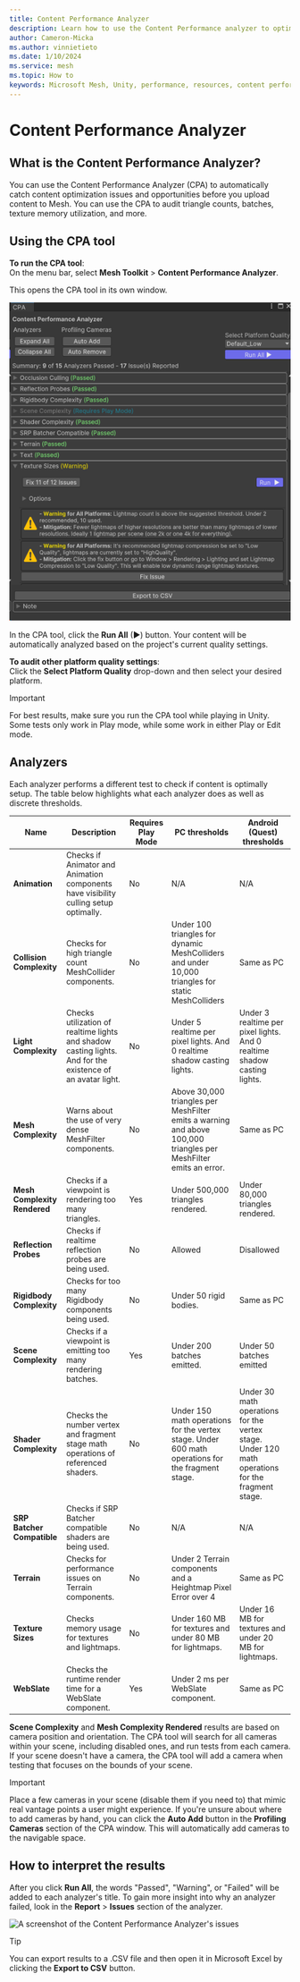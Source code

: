 ```yaml
---
title: Content Performance Analyzer
description: Learn how to use the Content Performance analyzer to optimize your Mesh experience.
author: Cameron-Micka
ms.author: vinnietieto
ms.date: 1/10/2024
ms.service: mesh
ms.topic: How to
keywords: Microsoft Mesh, Unity, performance, resources, content performance analyzer, optimizing, optimization, frames per second, FPS
---
```


# Content Performance Analyzer

## What is the Content Performance Analyzer?

You can use the Content Performance Analyzer (CPA) to automatically catch content optimization issues and opportunities before you upload content to Mesh. You can use the CPA to audit triangle counts, batches, texture memory utilization, and more.

## Using the CPA tool

**To run the CPA tool**:  
On the menu bar, select **Mesh Toolkit** > **Content Performance Analyzer**.

This opens the CPA tool in its own window.

![A screenshot of the Content Performance Analyzer window](../../media/debug-and-optimize/003-cpa-analyzer-with-background.png)

In the CPA tool, click the **Run All** (▶) button. Your content will be automatically analyzed based on the project's current quality settings. 

**To audit other platform quality settings**:  
Click the **Select Platform Quality** drop-down and then select your desired platform.

> [!IMPORTANT]
> For best results, make sure you run the CPA tool while playing in Unity. Some tests only work in Play mode, while some work in either Play or Edit mode.

## Analyzers

Each analyzer performs a different test to check if content is optimally setup. The table below highlights what each analyzer does as well as discrete thresholds.

| Name | Description | Requires Play Mode | PC thresholds | Android (Quest) thresholds |
| -------- | ------- | ------- | ------- | ------- |
| **Animation** | Checks if Animator and Animation components have visibility culling setup optimally. | No | N/A | N/A |
| **Collision Complexity** | Checks for high triangle count MeshCollider components. | No | Under 100 triangles for dynamic MeshColliders and under 10,000 triangles for static MeshColliders | Same as PC |
| **Light Complexity** | Checks utilization of realtime lights and shadow casting lights. And for the existence of an avatar light. | No | Under 5 realtime per pixel lights. And 0 realtime shadow casting lights. | Under 3 realtime per pixel lights. And 0 realtime shadow casting lights. |
| **Mesh Complexity** | Warns about the use of very dense MeshFilter components. | No | Above 30,000 triangles per MeshFilter emits a warning and above 100,000 triangles per MeshFilter emits an error. | Same as PC |
| **Mesh Complexity Rendered** | Checks if a viewpoint is rendering too many triangles. | Yes | Under 500,000 triangles rendered. | Under 80,000 triangles rendered. |
| **Reflection Probes** | Checks if realtime reflection probes are being used. | No | Allowed | Disallowed |
| **Rigidbody Complexity** | Checks for too many Rigidbody components being used. | No | Under 50 rigid bodies. | Same as PC |
| **Scene Complexity** | Checks if a viewpoint is emitting too many rendering batches. | Yes | Under 200 batches emitted. | Under 50 batches emitted |
| **Shader Complexity** | Checks the number vertex and fragment stage math operations of referenced shaders. | No | Under 150 math operations for the vertex stage. Under 600 math operations for the fragment stage. | Under 30 math operations for the vertex stage. Under 120 math operations for the fragment stage. |
| **SRP Batcher Compatible** | Checks if SRP Batcher compatible shaders are being used. | No | N/A | N/A |
| **Terrain** | Checks for performance issues on Terrain components. | No | Under 2 Terrain components and a Heightmap Pixel Error over 4 | Same as PC |
| **Texture Sizes** | Checks memory usage for textures and lightmaps. | No | Under 160 MB for textures and under 80 MB for lightmaps. | Under 16 MB for textures and under 20 MB for lightmaps. |
| **WebSlate** | Checks the runtime render time for a WebSlate component. | Yes | Under 2 ms per WebSlate component. | Same as PC |

**Scene Complexity** and **Mesh Complexity Rendered** results are based on camera position and orientation. The CPA tool will search for all cameras within your scene, including disabled ones, and run tests from each camera. If your scene doesn't have a camera, the CPA tool will add a camera when testing that focuses on the bounds of your scene.

> [!IMPORTANT]
> Place a few cameras in your scene (disable them if you need to) that mimic real vantage points a user might experience. If you're unsure about where to add cameras by hand, you can click the **Auto Add** button in the **Profiling Cameras** section of the CPA window. This will automatically add cameras to the navigable space.

## How to interpret the results

After you click **Run All**, the words "Passed", "Warning", or "Failed" will be added to each analyzer's title. To gain more insight into why an analyzer failed, look in the **Report** > **Issues** section of the analyzer.

![A screenshot of the Content Performance Analyzer's issues](../../media/3d-design-performance-guide/image068.png)

> [!TIP]
> You can export results to a .CSV file and then open it in Microsoft Excel by clicking the **Export to CSV** button.
